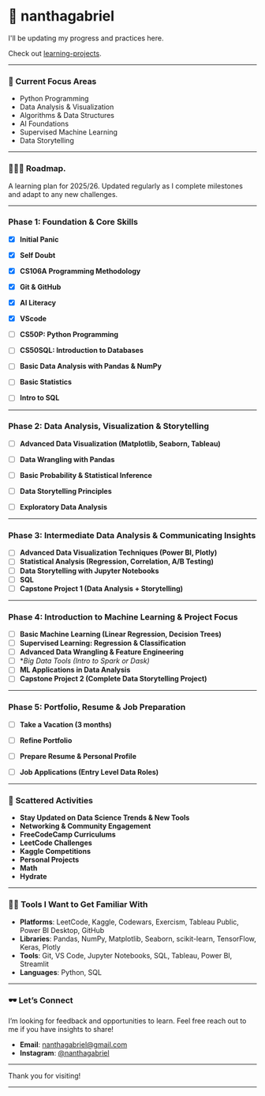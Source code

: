 # 📌 nanthagabriel

I'll be updating my progress and practices here. 

Check out [learning-projects](https://github.com/nanthagabriel/learning-projects).

---

### 🤖 Current Focus Areas

- Python Programming
- Data Analysis & Visualization
- Algorithms & Data Structures 
- AI Foundations
- Supervised Machine Learning  
- Data Storytelling  


---

### 🏋🏾‍♀️ Roadmap. 
A learning plan for 2025/26. Updated regularly as I complete milestones and adapt to any new challenges. 

---

### **Phase 1: Foundation & Core Skills**  
- [x] **Initial Panic**
- [x] **Self Doubt**
- [x] **CS106A Programming Methodology**
- [x] **Git & GitHub**
- [x] **AI Literacy**
- [x] **VScode**
- [ ] **CS50P: Python Programming**
- [ ] **CS50SQL: Introduction to Databases**
- [ ] **Basic Data Analysis with Pandas & NumPy**  
- [ ] **Basic Statistics**  
- [ ] **Intro to SQL**  


---

### **Phase 2: Data Analysis, Visualization & Storytelling**   
- [ ] **Advanced Data Visualization (Matplotlib, Seaborn, Tableau)**  
- [ ] **Data Wrangling with Pandas**  
- [ ] **Basic Probability & Statistical Inference**  
- [ ] **Data Storytelling Principles**  
- [ ] **Exploratory Data Analysis**  


---

### **Phase 3: Intermediate Data Analysis & Communicating Insights**   
- [ ] **Advanced Data Visualization Techniques (Power BI, Plotly)**  
- [ ] **Statistical Analysis (Regression, Correlation, A/B Testing)**  
- [ ] **Data Storytelling with Jupyter Notebooks**  
- [ ] **SQL**  
- [ ] **Capstone Project 1 (Data Analysis + Storytelling)**  

---

### **Phase 4: Introduction to Machine Learning & Project Focus**  
- [ ] **Basic Machine Learning (Linear Regression, Decision Trees)**  
- [ ] **Supervised Learning: Regression & Classification**  
- [ ] **Advanced Data Wrangling & Feature Engineering**  
- [ ] **Big Data Tools (Intro to Spark or Dask)*
- [ ] **ML Applications in Data Analysis** 
- [ ] **Capstone Project 2 (Complete Data Storytelling Project)** 

---

### **Phase 5: Portfolio, Resume & Job Preparation**  
- [ ] **Take a Vacation (3 months)**  
- [ ] **Refine Portfolio**  
- [ ] **Prepare Resume & Personal Profile**  
- [ ] **Job Applications (Entry Level Data Roles)**
 

---

### 🩻 **Scattered Activities**  
- **Stay Updated on Data Science Trends & New Tools**
- **Networking & Community Engagement**  
- **FreeCodeCamp Curriculums**
- **LeetCode Challenges**  
- **Kaggle Competitions**
- **Personal Projects**
- **Math**
- **Hydrate**

---

### 🥷🏽 Tools I Want to Get Familiar With

- **Platforms**: LeetCode, Kaggle, Codewars, Exercism, Tableau Public, Power BI Desktop, GitHub
- **Libraries**: Pandas, NumPy, Matplotlib, Seaborn, scikit-learn, TensorFlow, Keras, Plotly  
- **Tools**: Git, VS Code, Jupyter Notebooks, SQL, Tableau, Power BI, Streamlit  
- **Languages**: Python, SQL  

---

### 🕶️ Let’s Connect

I’m looking for feedback and opportunities to learn. Feel free reach out to me if you have insights to share! 

- **Email**: [nanthagabriel@gmail.com](mailto:nanthagabriel@gmail.com)  
- **Instagram**: [@nanthagabriel](https://www.instagram.com/nanthagabriel/)

---

Thank you for visiting! 

---
